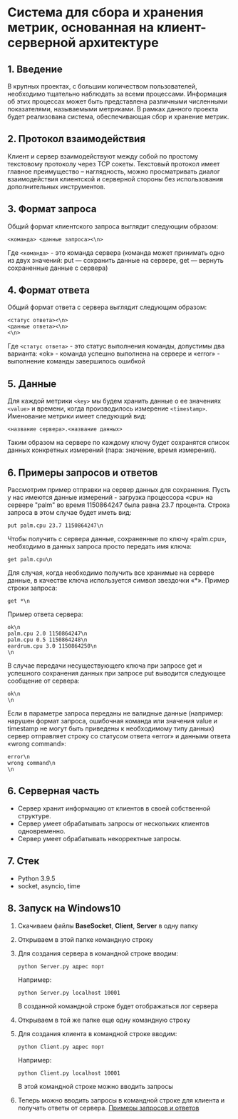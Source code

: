 # Система для сбора и хранения метрик, основанная на клиент-серверной архитектуре

## **1. Введение**
В крупных проектах, с большим количеством пользователей, необходимо тщательно наблюдать за всеми процессами. Информация об этих процессах может быть представлена различными численными показателями, называемыми метриками. В рамках данного проекта будет реализована система, обеспечивающая сбор и хранение метрик.

## **2. Протокол взаимодействия**
Клиент и сервер взаимодействуют между собой по простому текстовому протоколу через TCP сокеты. Текстовый протокол имеет главное преимущество – наглядность, можно просматривать диалог взаимодействия клиентской и серверной стороны без использования дополнительных инструментов.

## **3. Формат запроса**
Общий формат клиентского запроса выглядит следующим образом: 
```
<команда> <данные запроса><\n>
```
Где `<команда>` - это команда сервера (команда может принимать одно из двух значений: put — сохранить данные на сервере, get — вернуть сохраненные данные с сервера)

## **4. Формат ответа**
Общий формат ответа с сервера выглядит следующим образом: 
```
<статус ответа><\n>
<данные ответа><\n>
<\n>
```
Где `<статус ответа>` - это статус выполнения команды, допустимы два варианта: «ok» - команда успешно выполнена на сервере и «error» - выполнение команды завершилось ошибкой
## **5. Данные**
Для каждой метрики `<key>` мы будем хранить данные о ее значениях `<value>` и времени, когда производилось измерение `<timestamp>`. 
Именование метрики имеет следующий вид:
```
<название сервера>.<название данных>
```
Таким образом на сервере по каждому ключу будет сохранятся список данных конкретных измерений (пара: значение, время измерения).
## **6. Примеры запросов и ответов** <a name="examples"></a>
Рассмотрим пример отправки на сервер данных для сохранения. Пусть у нас имеются данные измерений - загрузка процессора «cpu» на сервере "palm" во время 1150864247 была равна 23.7 процента. Строка запроса в этом случае будет иметь вид:
```
put palm.cpu 23.7 1150864247\n
```
Чтобы получить с сервера данные, сохраненные по ключу «palm.cpu», необходимо в данных запроса просто передать имя ключа:
```
get palm.cpu\n
```
Для случая, когда необходимо получить все хранимые на сервере данные, в качестве ключа используется символ звездочки «*». Пример строки запроса:
```
get *\n
```
Пример ответа сервера:
```
ok\n
palm.cpu 2.0 1150864247\n
palm.cpu 0.5 1150864248\n
eardrum.cpu 3.0 1150864250\n
\n
```
В случае передачи несуществующего ключа при запросе get и успешного сохранения данных при запросе put выводится следующее сообщение от сервера:
```
ok\n
\n
``` 
Если в параметре запроса переданы не валидные данные (например: нарушен формат запроса, ошибочная команда или значения value и timestamp не могут быть приведены к необходимому типу данных) сервер отправляет строку со статусом ответа «error» и данными ответа «wrong command»:  
```
error\n
wrong command\n
\n
```
## **6. Серверная часть**
- Сервер хранит информацию от клиентов в своей собственной структуре.
- Сервер умеет обрабатывать запросы от нескольких клиентов одновременно.
- Сервер умеет обрабатывать некорректные запросы.
## **7. Стек**
- Python 3.9.5
- socket, asyncio, time
## **8. Запуск на Windows10**
1. Скачиваем файлы **BaseSocket**, **Client**, **Server** в одну папку
2. Открываем в этой папке командную строку
3. Для создания сервера в командной строке вводим:
   
   ```
   python Server.py адрес порт
   ```
   Например:

   ```
   python Server.py localhost 10001
   ```
   В созданной командной строке будет отображаться лог сервера
4. Открываем в той же папке еще одну командную строку
5. Для создания клиента в командной строке вводим:
   
   ```
   python Client.py адрес порт
   ```
   Например:

   ```
   python Client.py localhost 10001
   ```
   В этой командной строке можно вводить запросы
6. Теперь можно вводить запросы в командной строке для клиента и получать ответы от сервера. [Примеры запросов и ответов]((#examples))